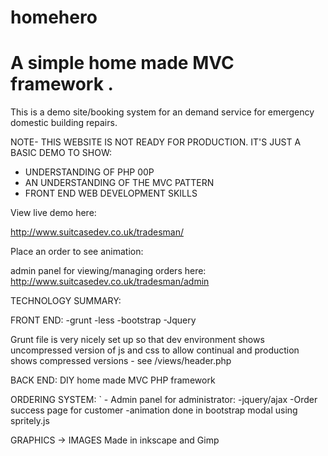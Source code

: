 # homehero

A simple home made MVC framework .
=======
This is a demo site/booking system for an demand service for emergency domestic building repairs.

NOTE- THIS WEBSITE IS NOT READY FOR PRODUCTION. IT'S JUST A BASIC DEMO TO SHOW: 
- UNDERSTANDING OF PHP 00P
- AN UNDERSTANDING OF THE MVC PATTERN
- FRONT END WEB DEVELOPMENT SKILLS

View live demo here: 

http://www.suitcasedev.co.uk/tradesman/

Place an order to see animation:

admin panel for viewing/managing orders here:
http://www.suitcasedev.co.uk/tradesman/admin


TECHNOLOGY SUMMARY:

FRONT END:
 -grunt 
 -less
 -bootstrap
 -Jquery

Grunt file is very nicely set up so that dev environment shows uncompressed version of js and css to allow continual and production shows compressed versions -
see /views/header.php

BACK END:
DIY home made MVC PHP framework

ORDERING SYSTEM:
`   - Admin panel for administrator:
            -jquery/ajax 
     -Order success page for customer 
            -animation done in bootstrap modal using spritely.js

GRAPHICS -> IMAGES
Made in inkscape and Gimp

